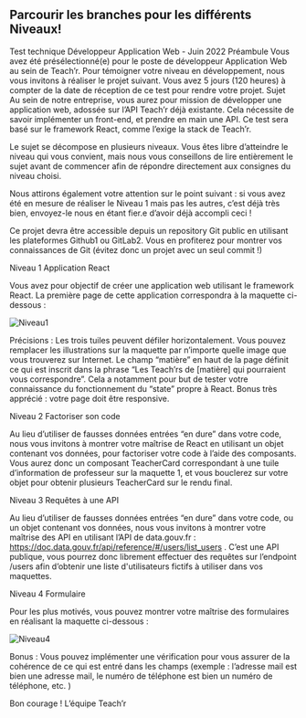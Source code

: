 ## Parcourir les branches pour les différents Niveaux!

Test technique
Développeur Application Web - Juin 2022
Préambule
Vous avez été présélectionné(e) pour le poste de développeur Application Web au sein de Teach’r. Pour témoigner votre niveau en développement, nous vous invitons à réaliser le projet suivant.
Vous avez 5 jours (120 heures) à compter de la date de réception de ce test pour rendre votre projet.
Sujet
Au sein de notre entreprise, vous aurez pour mission de développer une application web, adossée sur l’API Teach’r déjà existante. Cela nécessite de savoir implémenter un front-end, et prendre en main une API. Ce test sera basé sur le framework React, comme l’exige la stack de Teach’r.

Le sujet se décompose en plusieurs niveaux. Vous êtes libre d’atteindre le niveau qui vous convient, mais nous vous conseillons de lire entièrement le sujet avant de commencer afin de répondre directement aux consignes du niveau choisi.

Nous attirons également votre attention sur le point suivant : si vous avez été en mesure de réaliser le Niveau 1 mais pas les autres, c’est déjà très bien, envoyez-le nous en étant fier.e d’avoir déjà accompli ceci !

Ce projet devra être accessible depuis un repository Git public en utilisant les plateformes Github1 ou GitLab2. Vous en profiterez pour montrer vos connaissances de Git (évitez donc un projet avec un seul commit !)

Niveau 1
Application React

Vous avez pour objectif de créer une application web utilisant le framework React. La première page de cette application correspondra à la maquette ci-dessous :

![Niveau1](https://user-images.githubusercontent.com/38428191/174302329-fceb1070-4177-4d9e-baf2-069393c203cf.jpg)


Précisions :
Les trois tuiles peuvent défiler horizontalement.
Vous pouvez remplacer les illustrations sur la maquette par n’importe quelle image que vous trouverez sur Internet.
Le champ “matière” en haut de la page définit ce qui est inscrit dans la phrase “Les Teach’rs de [matière] qui pourraient vous correspondre”. Cela a notamment pour but de tester votre connaissance du fonctionnement du “state” propre à React.
Bonus très apprécié : votre page doit être responsive.

Niveau 2
Factoriser son code

Au lieu d’utiliser de fausses données entrées “en dure” dans votre code, nous vous invitons à montrer votre maîtrise de React en utilisant un objet contenant vos données, pour factoriser votre code à l’aide des composants.
Vous aurez donc un composant TeacherCard correspondant à une tuile d’information de professeur sur la maquette 1, et vous bouclerez sur votre objet pour obtenir plusieurs TeacherCard sur le rendu final.

Niveau 3
Requêtes à une API

Au lieu d’utiliser de fausses données entrées “en dure” dans votre code, ou un objet contenant vos données, nous vous invitons à montrer votre maîtrise des API en utilisant l’API de data.gouv.fr : https://doc.data.gouv.fr/api/reference/#/users/list_users . C’est une API publique, vous pourrez donc librement effectuer des requêtes sur l’endpoint /users afin d’obtenir une liste d'utilisateurs fictifs à utiliser dans vos maquettes.

Niveau 4
Formulaire

Pour les plus motivés, vous pouvez montrer votre maîtrise des formulaires en réalisant la maquette ci-dessous :

![Niveau4](https://user-images.githubusercontent.com/38428191/174302344-b041385b-81a6-4ae8-8dbb-f3ecf75ea0b6.jpg)


Bonus : Vous pouvez implémenter une vérification pour vous assurer de la cohérence de ce qui est entré dans les champs (exemple : l’adresse mail est bien une adresse mail, le numéro de téléphone est bien un numéro de téléphone, etc. )

Bon courage !
L’équipe Teach’r
